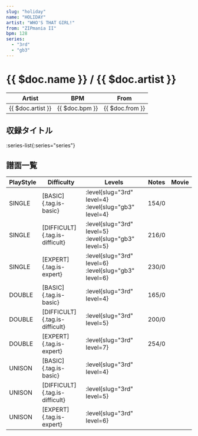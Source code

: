 ```yaml
---
slug: "holiday"
name: "HOLIDAY"
artist: "WHO'S THAT GIRL!"
from: "ZIPmania II"
bpm: 128
series:
  - "3rd"
  - "gb3"
---
```


# {{ $doc.name }} / {{ $doc.artist }}

|Artist|BPM|From|
|------|---|----|
|{{ $doc.artist }}|{{ $doc.bpm }}|{{ $doc.from }}|

## 収録タイトル

:series-list{:series="series"}

## 譜面一覧

|PlayStyle|Difficulty|Levels|Notes|Movie|
|---------|----------|------|-----|-----|
|SINGLE|[BASIC]{.tag.is-basic}|:level{slug="3rd" level=4} :level{slug="gb3" level=4}|154/0||
|SINGLE|[DIFFICULT]{.tag.is-difficult}|:level{slug="3rd" level=5} :level{slug="gb3" level=5}|216/0||
|SINGLE|[EXPERT]{.tag.is-expert}|:level{slug="3rd" level=6} :level{slug="gb3" level=6}|230/0||
|DOUBLE|[BASIC]{.tag.is-basic}|:level{slug="3rd" level=4}|165/0||
|DOUBLE|[DIFFICULT]{.tag.is-difficult}|:level{slug="3rd" level=5}|200/0||
|DOUBLE|[EXPERT]{.tag.is-expert}|:level{slug="3rd" level=7}|254/0||
|UNISON|[BASIC]{.tag.is-basic}|:level{slug="3rd" level=4}|||
|UNISON|[DIFFICULT]{.tag.is-difficult}|:level{slug="3rd" level=5}|||
|UNISON|[EXPERT]{.tag.is-expert}|:level{slug="3rd" level=6}|||
